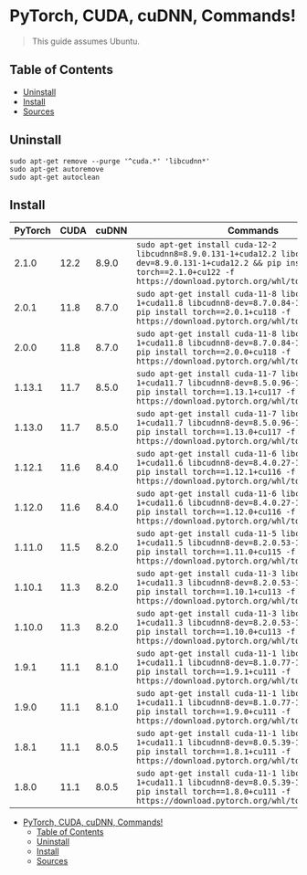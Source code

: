# PyTorch, CUDA, cuDNN, Commands!

> This guide assumes Ubuntu.

## Table of Contents

- [Uninstall](#uninstall)
- [Install](#install)
- [Sources](#sources)

## Uninstall

```shell
sudo apt-get remove --purge '^cuda.*' 'libcudnn*'
sudo apt-get autoremove
sudo apt-get autoclean
```

## Install

|PyTorch|CUDA|cuDNN|Commands|Python|
|---|---|---|---|---|
|2.1.0|12.2|8.9.0|`sudo apt-get install cuda-12-2 libcudnn8=8.9.0.131-1+cuda12.2 libcudnn8-dev=8.9.0.131-1+cuda12.2 && pip install torch==2.1.0+cu122 -f https://download.pytorch.org/whl/torch_stable.html`|3.10|
|2.0.1|11.8|8.7.0|`sudo apt-get install cuda-11-8 libcudnn8=8.7.0.84-1+cuda11.8 libcudnn8-dev=8.7.0.84-1+cuda11.8 && pip install torch==2.0.1+cu118 -f https://download.pytorch.org/whl/torch_stable.html`|3.9|
|2.0.0|11.8|8.7.0|`sudo apt-get install cuda-11-8 libcudnn8=8.7.0.84-1+cuda11.8 libcudnn8-dev=8.7.0.84-1+cuda11.8 && pip install torch==2.0.0+cu118 -f https://download.pytorch.org/whl/torch_stable.html`|3.9|
|1.13.1|11.7|8.5.0|`sudo apt-get install cuda-11-7 libcudnn8=8.5.0.96-1+cuda11.7 libcudnn8-dev=8.5.0.96-1+cuda11.7 && pip install torch==1.13.1+cu117 -f https://download.pytorch.org/whl/torch_stable.html`|3.8|
|1.13.0|11.7|8.5.0|`sudo apt-get install cuda-11-7 libcudnn8=8.5.0.96-1+cuda11.7 libcudnn8-dev=8.5.0.96-1+cuda11.7 && pip install torch==1.13.0+cu117 -f https://download.pytorch.org/whl/torch_stable.html`|3.8|
|1.12.1|11.6|8.4.0|`sudo apt-get install cuda-11-6 libcudnn8=8.4.0.27-1+cuda11.6 libcudnn8-dev=8.4.0.27-1+cuda11.6 && pip install torch==1.12.1+cu116 -f https://download.pytorch.org/whl/torch_stable.html`|3.8|
|1.12.0|11.6|8.4.0|`sudo apt-get install cuda-11-6 libcudnn8=8.4.0.27-1+cuda11.6 libcudnn8-dev=8.4.0.27-1+cuda11.6 && pip install torch==1.12.0+cu116 -f https://download.pytorch.org/whl/torch_stable.html`|3.8|
|1.11.0|11.5|8.2.0|`sudo apt-get install cuda-11-5 libcudnn8=8.2.0.53-1+cuda11.5 libcudnn8-dev=8.2.0.53-1+cuda11.5 && pip install torch==1.11.0+cu115 -f https://download.pytorch.org/whl/torch_stable.html`|3.8|
|1.10.1|11.3|8.2.0|`sudo apt-get install cuda-11-3 libcudnn8=8.2.0.53-1+cuda11.3 libcudnn8-dev=8.2.0.53-1+cuda11.3 && pip install torch==1.10.1+cu113 -f https://download.pytorch.org/whl/torch_stable.html`|3.8|
|1.10.0|11.3|8.2.0|`sudo apt-get install cuda-11-3 libcudnn8=8.2.0.53-1+cuda11.3 libcudnn8-dev=8.2.0.53-1+cuda11.3 && pip install torch==1.10.0+cu113 -f https://download.pytorch.org/whl/torch_stable.html`|3.8|
|1.9.1|11.1|8.1.0|`sudo apt-get install cuda-11-1 libcudnn8=8.1.0.77-1+cuda11.1 libcudnn8-dev=8.1.0.77-1+cuda11.1 && pip install torch==1.9.1+cu111 -f https://download.pytorch.org/whl/torch_stable.html`|3.7|
|1.9.0|11.1|8.1.0|`sudo apt-get install cuda-11-1 libcudnn8=8.1.0.77-1+cuda11.1 libcudnn8-dev=8.1.0.77-1+cuda11.1 && pip install torch==1.9.0+cu111 -f https://download.pytorch.org/whl/torch_stable.html`|3.7|
|1.8.1|11.1|8.0.5|`sudo apt-get install cuda-11-1 libcudnn8=8.0.5.39-1+cuda11.1 libcudnn8-dev=8.0.5.39-1+cuda11.1 && pip install torch==1.8.1+cu111 -f https://download.pytorch.org/whl/torch_stable.html`|3.7|
|1.8.0|11.1|8.0.5|`sudo apt-get install cuda-11-1 libcudnn8=8.0.5.39-1+cuda11.1 libcudnn8-dev=8.0.5.39-1+cuda11.1 && pip install torch==1.8.0+cu111 -f https://download.pytorch.org/whl/torch_stable.html`|3.7|

<!-- TOC -->

- [PyTorch, CUDA, cuDNN, Commands!](#pytorch-cuda-cudnn-commands)
    - [Table of Contents](#table-of-contents)
    - [Uninstall](#uninstall)
    - [Install](#install)
    - [Sources](#sources)

<!-- /TOC -->